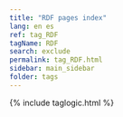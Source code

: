 ```yaml
---
title: "RDF pages index"
lang: en es
ref: tag_RDF
tagName: RDF
search: exclude
permalink: tag_RDF.html
sidebar: main_sidebar
folder: tags
---
```

{% include taglogic.html %}

